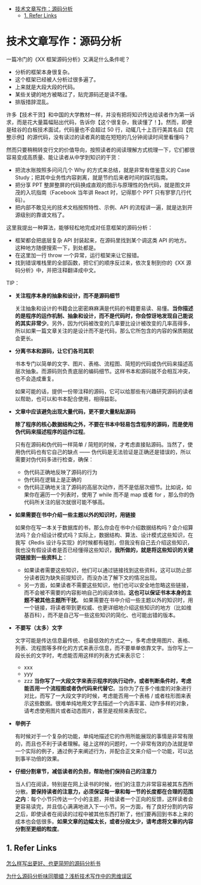 - [技术文章写作：源码分析](#技术文章写作源码分析)
  - [1. Refer Links](#1-refer-links)

# 技术文章写作：源码分析

一篇冷门的《XX 框架源码分析》又满足什么条件呢？
- 分析的框架本身很复杂。
- 这个框架已经被人分析过很多遍了。
- 上来就是大段大段的代码。
- 某些关键的地方被略过了，贴完源码还是读不懂。
- 排版措辞混乱。

许多【技术干货】和中国的大学教材一样，并没有把将知识传达给读者作为第一诉求，而是花大量篇幅贴出代码，告诉你【这个很复杂，我读懂了！】。然而，即便是硅谷的白板技术面试，代码量也不会超过 50 行，动辄几十上百行美其名曰【完整示例】的源代码，没有读过的读者真的能在短短的几分钟阅读时间里看懂吗？

然而只要稍稍转变行文的价值导向，按照读者的阅读理解方式梳理一下，它们都很容易变成高质量、能让读者从中学到知识的干货：
- 把流水账按照多问问几个 Why 的方式来总结，就是非常有借鉴意义的 Case Study；把其中业务性内容剥离，就是节约后来者时间的踩坑指南。
- 把分享 PPT 整屏整屏的代码换成直观的图示与原理性的伪代码，就是图文并茂的入坑指南（Facebook 当年讲 React 时，记得那个 PPT 只有寥寥几行代码）。
- 把内部不敢见光的技术文档按照特性、示例、API 的流程讲一遍，就是达到开源级别的靠谱文档了。

这里我提出一种算法，能够轻松地完成对任意框架的源码分析：
- 框架都会把底层复杂 API 封装起来，在源码里找到某个调这类 API 的地方。这种地方随便搜索一下，到处都是。
- 在这里加一行 throw 一个异常，运行框架来让它报错。
- 找到错误堆栈里的全部函数，把它们的顺序反过来，依次复制到你的《XX 源码分析》中，并把注释翻译成中文。

TIP：
- **关注程序本身的抽象和设计，而不是源码细节**

  关注抽象和设计的书籍会比密密麻麻满是代码的书籍要易读、易懂。**当你描述的是程序的运作机制、抽象和设计，而不是代码时，你会惊讶地发现自己能说的其实非常少**。另外，因为代码被改变的几率要比设计被改变的几率高得多，所以如果一篇文章关注的是设计而不是代码，那么它所包含的内容的保质期就会更长。

- **分离书本和源码，让它们各司其职**

  书本专门以简单的文字、图片、表格、流程图、简短的代码或伪代码来描述高层次抽象。而源码则负责底层的编码细节。这样书本和源码就不会相互冲突，也不会造成重复。

  如果可能的话，提供一份带注释的源码，它可以给那些有兴趣研究源码的读者以帮助，也可以和书本配合使用，相得益彰。

- **文章中应该避免出现大量代码，更不要大量粘贴源码**

  **除了程序的核心数据结构之外，不要在书本中轻易包含程序的源码，而是使用伪代码来描述程序的运作过程**。

  只有在源码和伪代码一样简单 / 简短的时候，才考虑直接贴源码。当然了，使用伪代码也有它自己的缺点 —— 伪代码是无法验证是正确还是错误的，所以需要对伪代码多进行检查，确保：
  - 伪代码正确地反映了源码的行为
  - 伪代码在逻辑上是正确的
  - 伪代码正确地关注了源码的高层次动作，而不是低层次细节。比如说，如果你在遍历一个列表时，使用了 while 而不是 map 或者 for ，那么你的伪代码所关注的层次就很可能不够高。

- **如果需要在书中介绍一些主题以外的知识时，用链接**

  如果你在写一本关于数据库的书，那么你会在书中介绍数据结构吗？会介绍算法吗？会介绍设计模式吗？实际上，数据结构、算法、设计模式这些知识，在我写《Redis 设计与实现》的时候都有碰到，但我没有自己去介绍这些知识，我也没有假设读者是否已经懂得这些知识，**我所做的，就是将这些知识的关键词链接到一些资料上**：
  - 如果读者需要这些知识，他们可以通过链接找到这些资料，这可以防止部分读者因为缺失前提知识，而没办法了解下文的情况出现。
  - 另一方面，如果读者不需要这些知识，他们也可以安全地忽略这些链接，而不会被不需要的内容影响自己的阅读体验。**这也可以保证书本本身的主题不被其他主题所干扰**。
  如果需要在书中介绍一些主题以外的知识时，用一个链接，将读者带到更权威、也更详细地介绍这些知识的地方（比如维基百科），而不是自己写一些这些知识的简化、也可能出错的版本。

- **不要写（太多）文字**

  文字可能是传达信息最传统、也最低效的方式之一，多考虑使用图片、表格、列表、流程图等多样化的方式来表示信息，而不要单单依靠文字。当你写上一段长长的文字时，考虑能否用这样的列表方式来表示它：
  - xxx
  - yyy
  - zzz
  **当你写了一大段文字来表示程序的执行动作，或者判断条件时，考虑能否用一个流程图或者伪代码来代替它**。当你为了在多个维度的对象进行对比，而写了一大段文字的时候，考虑能否用一个表格 / 或者柱形图来表示这些数据。很难单纯地用文字去描述一个内涵丰富、动作多样的对象，请考虑使用图片或者动态图片，甚至是视频来表现它。

- **举例子**

  有时候对于一个复杂的功能，单纯地描述它的作用所能展现的事情是非常有限的，而且也不利于读者理解。碰上这样的问题时，一个非常有效的办法就是举一个实际的例子，通过例子来阐述行为，并配合正文来介绍一个功能，可以达到事半功倍的效果。

- **仔细分割章节，减低读者的负担，帮助他们保持自己的注意力**

  当人们在阅读，特别是在网上读书的时候，他们的注意力非常容易被其东西所分散。**要保持读者的注意力，必须保证每一章和每一节的长度都在合理的范围之内**：每个小节只传达一个小的主题，并给读者一个正向的反馈，这样读者会更容易读完，并且信心满满地进入下一小节。另一方面，有了良好分割的内容之后，即使读者在阅读的过程中被其他东西打断了，他们要再回到书本上来的成本也会低很多。**如果文章的边幅太长，或者分段太少，请考虑将文章的内容分割至更细的粒度**。

## 1. Refer Links

[怎么样写出更好、也更简短的源码分析书](https://blog.huangz.me/diary/2013/how-to-write-a-better-and-shorter-code-analysis-book.html)

[为什么源码分析味同嚼蜡？浅析技术写作中的思维误区](https://juejin.im/post/5a137248f265da43333e0418)